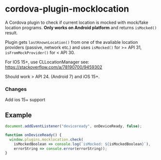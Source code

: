 # cordova-plugin-mocklocation

A Cordova plugin to check if current location is mocked with mock/fake location programs. **Only works on Android platform** and returns `isMocked()` result.

Plugin gets `lastKnownLocation()` from one of the avaliable location providers (passive, network etc.) and uses `isMocked()` for  >= API 31, `isFromMockProvider()` for < API 30.

For IOS 15+, use CLLocationManager see: https://stackoverflow.com/a/78190700/9459302

Should work > API 24. (Android 7) and iOS 15+.

### Changes

Add ios 15+ support


## Example

```js
document.addEventListener("deviceready", onDeviceReady, false);

function onDeviceReady() {
  window.plugins.mocklocation.check(
    isMockedBoolean => console.log(`isMocked: ${isMockedBoolean}`),  
    errorString => console.error(errorString));
}
```
